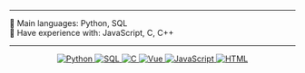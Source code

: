 <hr>

🌟 Main languages: Python, SQL\
🚩 Have experience with: JavaScript, С, C++

<hr>

<p align="center">

   <a href="https://github.com/SokolArr?tab=repositories&q=&type=&language=python&sort=">
      <img alt="Python" src="https://img.shields.io/badge/Python%20-%2314354C.svg?logo=python&logoColor=white">
   </a>
   
   <a href="https://github.com/SokolArr">
      <img alt="SQL" src="https://img.shields.io/badge/SQL%20-%23025E8C.svg?logo=amazon-dynamodb&logoColor=white">
   </a>

   <a href="https://github.com/SokolArr?tab=repositories&q=&type=&language=c&sort=">
      <img alt="C " src="https://img.shields.io/badge/c%20-%2300599C.svg?&logo=c&logoColor=white">
   </a>
   
   <a href="https://github.com/SokolArr?tab=repositories&q=&type=&language=vue&sort=">
      <img alt="Vue" src="https://img.shields.io/badge/vuejs%20-%2335495e.svg?&logo=vue.js">
   </a>
   
   <a href="https://github.com/SokolArr?tab=repositories&q=&type=&language=javascript&sort=">
      <img alt="JavaScript" src="https://img.shields.io/badge/JavaScript%20-%23F7DF1E.svg?logo=javascript&logoColor=black">
   </a>
   
   <a href="https://github.com/SokolArr?tab=repositories&q=&type=&language=html&sort=">
      <img alt="HTML" src="https://img.shields.io/badge/HTML%20-%23E34F26.svg?logo=html5&logoColor=white">
   </a>

</p>
